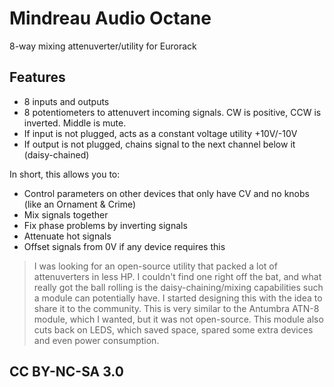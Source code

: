 # Mindreau Audio Octane

8-way mixing attenuverter/utility for Eurorack

## Features
- 8 inputs and outputs
- 8 potentiometers to attenuvert incoming signals. CW is positive, CCW is inverted. Middle is mute.
- If input is not plugged, acts as a constant voltage utility +10V/-10V
- If output is not plugged, chains signal to the next channel below it (daisy-chained)

In short, this allows you to:

- Control parameters on other devices that only have CV and no knobs (like an Ornament & Crime)
- Mix signals together
- Fix phase problems by inverting signals
- Attenuate hot signals
- Offset signals from 0V if any device requires this

> I was looking for an open-source utility that packed a lot of attenuverters in less HP. I couldn't find one right off the bat, and what really got the ball rolling is the daisy-chaining/mixing capabilities such a module can potentially have. I started designing this with the idea to share it to the community. This is very similar to the Antumbra ATN-8 module, which I wanted, but it was not open-source. This module also cuts back on LEDS, which saved space, spared some extra devices and even power consumption.

## CC BY-NC-SA 3.0
